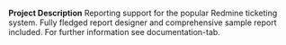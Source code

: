 **Project Description**
Reporting support for the popular Redmine ticketing system. Fully fledged report designer and comprehensive sample report included. For further information see documentation-tab.